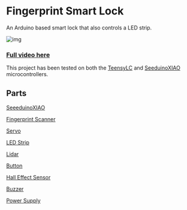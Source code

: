 # Fingerprint Smart Lock

An Arduino based smart lock that also controls a LED strip.

![img](https://github.com/jaisondasika/fingerprint-smart-lock/blob/main/teaser.gif)

### [Full video here](https://www.youtube.com/c/jaisondasika)

This project has been tested on both the [TeensyLC](https://www.pjrc.com/store/teensylc.html) and [SeeduinoXIAO](https://www.seeedstudio.com/Seeeduino-XIAO-Arduino-Microcontroller-SAMD21-Cortex-M0+-p-4426.html) microcontrollers.

## Parts

[SeeeduinoXIAO](https://www.amazon.com/dp/B08CN5YSQF/ref=twister_B0B3D69QX3?_encoding=UTF8&psc=1&_encoding=UTF8&tag=jaisondasika-20&linkCode=ur2&linkId=36caf4bf0586154bc72e1a42ae450bbe&camp=1789&creative=9325)

[Fingerprint Scanner](https://www.amazon.com/%25E3%2580%2590%25F0%259D%2590%258C%25F0%259D%2590%259E%25F0%259D%2590%25AB%25F0%259D%2590%25AB%25F0%259D%2592%259A-%25F0%259D%2590%2582%25F0%259D%2590%25A1%25F0%259D%2590%25AB%25F0%259D%2590%25A2%25F0%259D%2590%25AC%25F0%259D%2590%25AD%25F0%259D%2590%25A6%25F0%259D%2590%259A%25F0%259D%2590%25AC-%25F0%259D%2590%258B%25F0%259D%2590%25A8%25F0%259D%2592%2598%25F0%259D%2590%259E%25F0%259D%2590%25AC%25F0%259D%2590%25AD-%25F0%259D%2590%258F%25F0%259D%2590%25AB%25F0%259D%2590%25A2%25F0%259D%2590%259C%25F0%259D%2590%259E%25E3%2580%2591-Identification/dp/B08HM8QDVW/ref=sr_1_4?keywords=capacitive+fingerprint+scanner&qid=1689473268&sprefix=capacitive+fin%252Caps%252C90&sr=8-4&_encoding=UTF8&tag=jaisondasika-20&linkCode=ur2&linkId=dfe5467376788a657c1543e594eafe95&camp=1789&creative=9325)

[Servo](https://www.amazon.com/Hosyond-Helicopter-Airplane-Control-Compatible/dp/B09V5BR7J5/ref=sr_1_7?crid=JCZWUY2067GK&amp;keywords=metal%252Bgear%252Bservo&amp;qid=1689472302&amp;sprefix=metal%252Bgear%252Bservo%252Caps%252C86&amp;sr=8-7&amp;th=1&_encoding=UTF8&tag=jaisondasika-20&linkCode=ur2&linkId=5c27b55fc82c2038f4f471033087709b&camp=1789&creative=9325)

[LED Strip](https://www.amazon.com/BTF-LIGHTING-Flexible-Individually-Addressable-Non-waterproof/dp/B01CDTEJBG/ref=sr_1_7?crid=IJ92YYOD4G6D&keywords=ws2812b&qid=1689473331&sprefix=ws2812b%252Caps%252C97&sr=8-7&_encoding=UTF8&tag=jaisondasika-20&linkCode=ur2&linkId=504b864929860c815194a5d2b1fda96c&camp=1789&creative=9325)

[Lidar](https://www.amazon.com/Single-Point-Compatible-Rasppbarry-Communication-Interface/dp/B088NVX2L7/ref=sr_1_5?crid=3BWHX0MJSJAFQ&keywords=tf+luna&qid=1689473365&sprefix=tf+luna%252Caps%252C97&sr=8-5&_encoding=UTF8&tag=jaisondasika-20&linkCode=ur2&linkId=65519424085152aacb796fbe436e49ae&camp=1789&creative=9325)

[Button](https://www.amazon.com/weideer-Momentary-Self-Reset-Pre-soldered-R13-507-5-X/dp/B08SQHRRDH/ref=sr_1_6?crid=1YBKIUWVCYYCH&keywords=push+button&qid=1689473513&sprefix=pushbutton%252Caps%252C84&sr=8-6&_encoding=UTF8&tag=jaisondasika-20&linkCode=ur2&linkId=df01b39fd51bfdff86c142f88de1f2f6&camp=1789&creative=9325)

[Hall Effect Sensor](https://www.amazon.com/EPLZON-Effect-Magnetic-Detector-Arduino/dp/B09PG3PGH6/ref=sr_1_5?keywords=hall+effect+sensor&qid=1689473538&sprefix=hall+effec%252Caps%252C90&sr=8-5&_encoding=UTF8&tag=jaisondasika-20&linkCode=ur2&linkId=30fa2cacb817152a0621de3b455e0dd0&camp=1789&creative=9325)

[Buzzer](https://www.amazon.com/Gikfun-Active-Magnetic-Continous-Arduino/dp/B01FVZQ6F6/ref=sr_1_7?crid=20FNFB425N83R&keywords=buzzer&qid=1689473652&s=electronics&sprefix=buzzer%252Celectronics%252C92&sr=1-7&_encoding=UTF8&tag=jaisondasika-20&linkCode=ur2&linkId=cb8f8c632d6e9e5b3e88bc641b620b0e&camp=1789&creative=9325)

[Power Supply](https://www.amazon.com/Henxlco-AC100-240V-Converter-Transformer-Light%25EF%25BC%258CCCTV/dp/B0BFLYDKKD/ref=sr_1_5?keywords=5v+5a+power+supply&qid=1689473427&sr=8-5&_encoding=UTF8&tag=jaisondasika-20&linkCode=ur2&linkId=daecbbd7fe8cc2183ef626ae9937c0fa&camp=1789&creative=9325)
